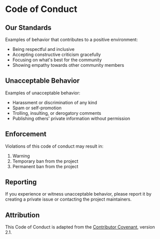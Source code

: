 # Code of Conduct

## Our Standards

Examples of behavior that contributes to a positive environment:

- Being respectful and inclusive
- Accepting constructive criticism gracefully
- Focusing on what's best for the community
- Showing empathy towards other community members

## Unacceptable Behavior

Examples of unacceptable behavior:

- Harassment or discrimination of any kind
- Spam or self-promotion
- Trolling, insulting, or derogatory comments
- Publishing others' private information without permission

## Enforcement

Violations of this code of conduct may result in:

1. Warning
2. Temporary ban from the project
3. Permanent ban from the project

## Reporting

If you experience or witness unacceptable behavior, please report it by creating a private issue or contacting the project maintainers.

## Attribution

This Code of Conduct is adapted from the [Contributor Covenant](https://www.contributor-covenant.org/), version 2.1.